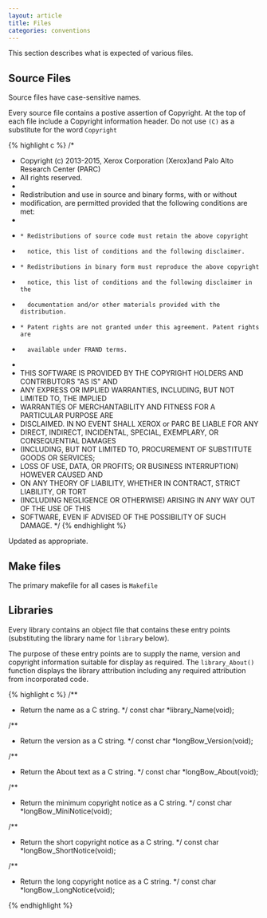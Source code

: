 ```yaml
---
layout: article
title: Files
categories: conventions
---
```

This section describes what is expected of various files.

## Source Files

Source files have case-sensitive names.

Every source file contains a postive assertion of Copyright.
At the top of each file include a Copyright information header.
Do not use `(C)` as a substitute for the word `Copyright`

{% highlight c %}
/*
 * Copyright (c) 2013-2015, Xerox Corporation (Xerox)and Palo Alto Research Center (PARC)
 * All rights reserved.
 *
 * Redistribution and use in source and binary forms, with or without
 * modification, are permitted provided that the following conditions are met:
 *
 *     * Redistributions of source code must retain the above copyright
 *       notice, this list of conditions and the following disclaimer.
 *     * Redistributions in binary form must reproduce the above copyright
 *       notice, this list of conditions and the following disclaimer in the
 *       documentation and/or other materials provided with the distribution.
 *     * Patent rights are not granted under this agreement. Patent rights are
 *       available under FRAND terms.
 *
 * THIS SOFTWARE IS PROVIDED BY THE COPYRIGHT HOLDERS AND CONTRIBUTORS "AS IS" AND
 * ANY EXPRESS OR IMPLIED WARRANTIES, INCLUDING, BUT NOT LIMITED TO, THE IMPLIED
 * WARRANTIES OF MERCHANTABILITY AND FITNESS FOR A PARTICULAR PURPOSE ARE
 * DISCLAIMED. IN NO EVENT SHALL XEROX or PARC BE LIABLE FOR ANY
 * DIRECT, INDIRECT, INCIDENTAL, SPECIAL, EXEMPLARY, OR CONSEQUENTIAL DAMAGES
 * (INCLUDING, BUT NOT LIMITED TO, PROCUREMENT OF SUBSTITUTE GOODS OR SERVICES;
 * LOSS OF USE, DATA, OR PROFITS; OR BUSINESS INTERRUPTION) HOWEVER CAUSED AND
 * ON ANY THEORY OF LIABILITY, WHETHER IN CONTRACT, STRICT LIABILITY, OR TORT
 * (INCLUDING NEGLIGENCE OR OTHERWISE) ARISING IN ANY WAY OUT OF THE USE OF THIS
 * SOFTWARE, EVEN IF ADVISED OF THE POSSIBILITY OF SUCH DAMAGE.
 */
{% endhighlight %}


Updated as appropriate.

## Make files

The primary makefile for all cases is `Makefile`

## Libraries
Every library contains an object file that contains these entry points (substituting the library name for `library` below).

The purpose of these entry points are to supply the name, version and copyright information suitable for display as required.
The `library_About()` function displays the library attribution including any required attribution from incorporated code.

{% highlight c %}
/**
 * Return the name as a C string.
 */
const char *library_Name(void);

/**
 * Return the version as a C string.
 */
const char *longBow_Version(void);

/**
 * Return the About text as a C string.
 */
const char *longBow_About(void);

/**
 * Return the minimum copyright notice as a C string.
 */
const char *longBow_MiniNotice(void);

/**
 * Return the short copyright notice as a C string.
 */
const char *longBow_ShortNotice(void);

/**
 * Return the long copyright notice as a C string.
 */
const char *longBow_LongNotice(void);

{% endhighlight %}
